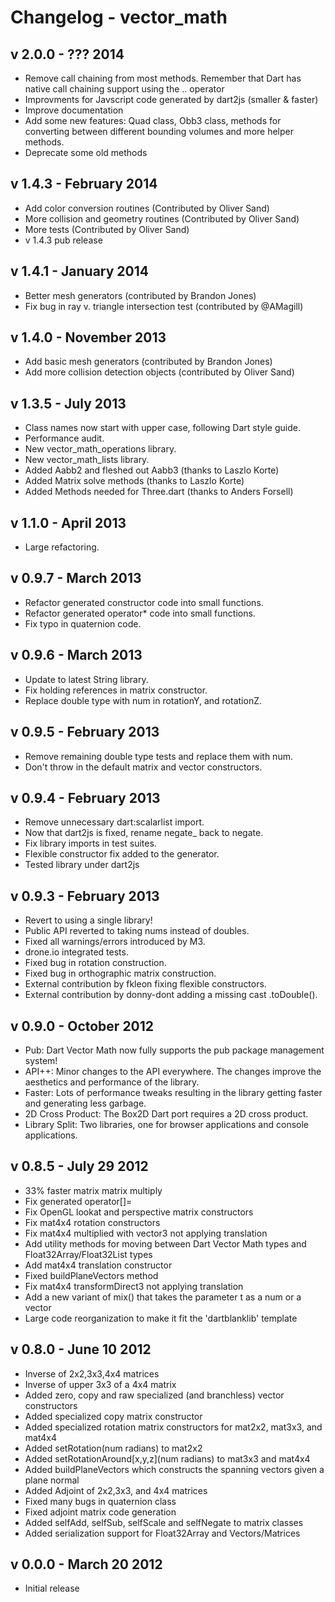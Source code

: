# Changelog - vector_math

## v 2.0.0 - ??? 2014

- Remove call chaining from most methods. Remember that Dart has native call chaining support using the .. operator
- Improvments for Javscript code generated by dart2js (smaller & faster)
- Improve documentation
- Add some new features: Quad class, Obb3 class, methods for converting between different bounding volumes and more helper methods.
- Deprecate some old methods

## v 1.4.3 - February 2014

- Add color conversion routines (Contributed by Oliver Sand)
- More collision and geometry routines (Contributed by Oliver Sand)
- More tests (Contributed by Oliver Sand)
- v 1.4.3 pub release

## v 1.4.1 - January 2014

- Better mesh generators (contributed by Brandon Jones)
- Fix bug in ray v. triangle intersection test (contributed by @AMagill)

## v 1.4.0 - November 2013

- Add basic mesh generators (contributed by Brandon Jones)
- Add more collision detection objects (contributed by Oliver Sand)

## v 1.3.5 - July 2013

- Class names now start with upper case, following Dart style guide.
- Performance audit.
- New vector_math_operations library.
- New vector_math_lists library.
- Added Aabb2 and fleshed out Aabb3 (thanks to Laszlo Korte)
- Added Matrix solve methods (thanks to Laszlo Korte)
- Added Methods needed for Three.dart (thanks to Anders Forsell)

## v 1.1.0 - April 2013

- Large refactoring.

## v 0.9.7 - March 2013

- Refactor generated constructor code into small functions.
- Refactor generated operator* code into small functions.
- Fix typo in quaternion code.

## v 0.9.6 - March 2013

- Update to latest String library.
- Fix holding references in matrix constructor.
- Replace double type with num in rotationY, and rotationZ.

## v 0.9.5 - February 2013

- Remove remaining double type tests and replace them with num.
- Don't throw in the default matrix and vector constructors.

## v 0.9.4 - February 2013

- Remove unnecessary dart:scalarlist import.
- Now that dart2js is fixed, rename negate_ back to negate.
- Fix library imports in test suites.
- Flexible constructor fix added to the generator.
- Tested library under dart2js

## v 0.9.3 - February 2013

- Revert to using a single library!
- Public API reverted to taking nums instead of doubles.
- Fixed all warnings/errors introduced by M3.
- drone.io integrated tests.
- Fixed bug in rotation construction.
- Fixed bug in orthographic matrix construction.
- External contribution by fkleon fixing flexible constructors.
- External contribution by donny-dont adding a missing cast .toDouble().

## v 0.9.0 - October 2012

- Pub: Dart Vector Math now fully supports the pub package management system!
- API++: Minor changes to the API everywhere. The changes improve the aesthetics and performance of the library.
- Faster: Lots of performance tweaks resulting in the library getting faster and generating less garbage.
- 2D Cross Product: The Box2D Dart port requires a 2D cross product.
- Library Split: Two libraries, one for browser applications and console applications.

## v 0.8.5 - July 29 2012

- 33% faster matrix matrix multiply
- Fix generated operator[]=
- Fix OpenGL lookat and perspective matrix constructors
- Fix mat4x4 rotation constructors
- Fix mat4x4 multiplied with vector3 not applying translation
- Add utility methods for moving between Dart Vector Math types and Float32Array/Float32List types
- Add mat4x4 translation constructor
- Fixed buildPlaneVectors method
- Fix mat4x4 transformDirect3 not applying translation
- Add a new variant of mix() that takes the parameter t as a num or a vector
- Large code reorganization to make it fit the 'dartblanklib' template

## v 0.8.0 - June 10 2012

- Inverse of 2x2,3x3,4x4 matrices
- Inverse of upper 3x3 of a 4x4 matrix
- Added zero, copy and raw specialized (and branchless) vector constructors
- Added specialized copy matrix constructor
- Added specialized rotation matrix constructors for mat2x2, mat3x3, and mat4x4
- Added setRotation(num radians) to mat2x2
- Added setRotationAround[x,y,z](num radians) to mat3x3 and mat4x4
- Added buildPlaneVectors which constructs the spanning vectors given a plane normal
- Added Adjoint of 2x2,3x3, and 4x4 matrices
- Fixed many bugs in quaternion class
- Fixed adjoint matrix code generation
- Added selfAdd, selfSub, selfScale and selfNegate to matrix classes
- Added serialization support for Float32Array and Vectors/Matrices

## v 0.0.0 - March 20 2012

- Initial release

